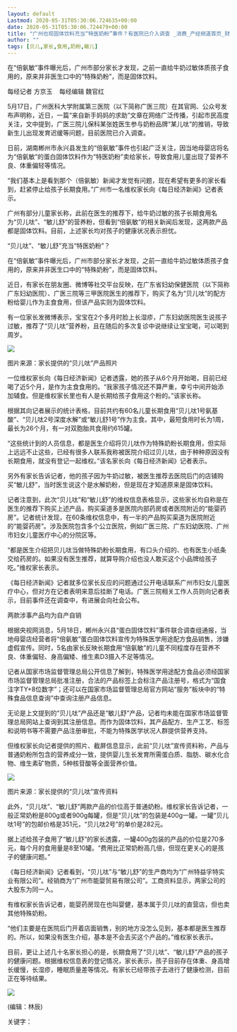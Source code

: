 ```yaml
---
layout: default
Lastmod: 2020-05-31T05:30:06.724635+00:00
date: 2020-05-31T05:30:06.724479+00:00
title: "广州也现固体饮料充当“特医奶粉”事件？有医院已介入调查 _消费_产经频道首页_财经网"
author: ""
tags: [贝儿,家长,食用,奶粉,敏儿]
---
```


在“倍氨敏”事件曝光后，广州市部分家长才发现，之前一直给牛奶过敏体质孩子食用的，原来并非医生口中的“特殊奶粉”，而是固体饮料。

每经记者 方京玉    每经编辑 魏官红    

5月17日，广州医科大学附属第三医院（以下简称广医三院）在其官网、公众号发布声明称，近日，一篇“来自新手妈妈的求助”文章在网络广泛传播，引起市民高度关注，文中提到，广医三院儿保科某张姓医生参与奶粉品牌“某儿呔”的推销，导致新生儿出现发育迟缓等问题，目前医院已介入调查。

日前，湖南郴州市永兴县发生的“倍氨敏”事件也引起广泛关注，因当地母婴店将名为“倍氨敏”的蛋白固体饮料作为“特医奶粉”卖给家长，导致食用儿童出现了营养不良、体重偏轻等情况。

“我们基本上是看到那个（倍氨敏）新闻才发觉有问题，现在希望有更多的家长看到，赶紧停止给孩子长期食用。”广州市一名维权家长向《每日经济新闻》记者表示。

广州有部分儿童家长称，此前在医生的推荐下，给牛奶过敏的孩子长期食用名为“贝儿呔”、“敏儿舒”的营养粉，但看到“倍氨敏”的相关新闻后发现，这两款产品都是固体饮料。目前，上述家长均对孩子的健康状况表示担忧。

“贝儿呔”、“敏儿舒”充当“特医奶粉”？

在“倍氨敏”事件曝光后，广州市部分家长才发现，之前一直给牛奶过敏体质孩子食用的，原来并非医生口中的“特殊奶粉”，而是固体饮料。

近日，有家长在朋友圈、微博等社交平台反映，在广东省妇幼保健医院（以下简称广东妇幼医院）、广医三院等三甲医院医生的推荐下，购买了名为“贝儿呔”的配方粉给婴儿作为主食食用，但该产品实则为固体饮料。

有一位家长发微博表示，宝宝在2个多月时脸上长湿疹，广东妇幼医院医生说孩子过敏，推荐了“贝儿呔”营养粉，且在随后的多次复诊中说继续让宝宝喝，可以喝到周岁。

![](https://images.weserv.nl/?url=http%3A//image.nbd.com.cn/uploads/articles/images/865058/QQ__20200520182154.jpg)

图片来源：家长提供的“贝儿呔”产品照片

一位维权家长向《每日经济新闻》记者透露，她的孩子从6个月开始喝，目前已经喝了近5个月，是作为主食食用的。“我家孩子情况还不算严重，幸亏中间开始添加辅食。但是维权家长里也有人是长期给孩子食用这个粉的。”该家长称。

根据其向记者展示的统计表格，目前共约有60名儿童长期食用“贝儿呔1号氨基酸”、“贝儿呔2号深度水解”或“敏儿舒1号”作为主食。其中，最短食用时长为1周，最长为26个月，有一对双胞胎共食用约615罐。

“这些统计到的人员信息，都是医生介绍将贝儿呔作为特殊奶粉长期食用，但实际上远远不止这些，已经有很多人联系我称被医院介绍过贝儿呔，由于种种原因没有长期食用，就没有登记一起维权。”该名家长向《每日经济新闻》记者表示。

另外有家长告诉记者，他的孩子因为牛奶过敏，被医生推荐去医院后门的店铺购买“敏儿舒”，当时医生说这个是水解奶粉，但是现在才知道原来是固体饮料。

记者注意到，此次“贝儿呔”和“敏儿舒”的维权信息表格显示，这些家长均自称是在医生的推荐下购买上述产品，购买渠道多是医院内部药房或者医院附近的“能婴药房”。记者统计发现，在60条维权信息中，有一半的产品购买渠道为医院附近的“能婴药房”。涉及医院包含多个公立医院，例如广医三院、广东妇幼医院、广州市妇女儿童医疗中心的分院区等。

“都是医生介绍把贝儿呔当做特殊奶粉长期食用，有口头介绍的、也有医生小纸条交给药房的。如果没有医生推荐，就算导购介绍也没人敢买这个小品牌给孩子吃。”维权家长表示。

《每日经济新闻》记者就多位家长反应的问题通过公开电话联系广州市妇女儿童医疗中心，但对方在记者表明来意后挂断了电话。广医三院相关工作人员则向记者表示，目前事件还在调查中，有进展会向社会公布。

两款涉事产品均为自产自销

根据央视网消息，5月18日，郴州永兴县“蛋白固体饮料”事件联合调查组通报，当地母婴店经营者将“倍氨敏”蛋白固体饮料宣传为特殊医学用途配方食品销售，涉嫌虚假宣传。同时，5名由家长反映长期食用“倍氨敏”的儿童不同程度存在营养不良、体重偏轻、身高偏矮、维生素D3摄入不足等情况。

记者从国家市场监督管理总局公开信息了解到，特殊医学用途配方食品必须经国家市场监督管理总局批准注册，合法的产品标签上会标注产品注册号，格式为“国食注字TY+8位数字”；还可以在国家市场监督管理总局官方网站“服务”板块中的“特殊食品信息查询”中查询注册产品信息。

无论是上文提到的“贝儿呔”产品还是“敏儿舒”产品，记者均未能在国家市场监督管理总局网站上查询到其注册信息。而作为固体饮料，其产品配方、生产工艺、标签和说明书等不需要产品注册审批，不能为特殊医学状况人群提供营养支持。

但维权家长向记者提供的照片、截屏信息显示，此前“贝儿呔”宣传资料称，产品与普通奶粉所包含的营养成分一致，提供婴儿生长发育所需蛋白质、脂肪、碳水化合物、维生素矿物质，5种核苷酸等全面营养价值。

![](https://images.weserv.nl/?url=http%3A//image.nbd.com.cn/uploads/articles/images/865057/QQ__20200520182146.jpg)

图片来源：家长提供的“贝儿呔”宣传资料

此外，“贝儿呔”、“敏儿舒”两款产品的价位高于普通奶粉。维权家长告诉记者，一般正常奶粉是800g或者900g每罐，但是“贝儿呔”的包装是400g一罐。一罐“贝儿呔1号”的包邮价格是351元，“贝儿呔2号”的单价是282元。

据上述给孩子食用了“敏儿舒”的家长透露，一罐400g包装的产品的价位是270多元，每个月的食用量是8至10罐。“费用比正常奶粉高几倍，但现在更关心的是孩子的健康问题。”

《每日经济新闻》记者看到，“贝儿呔”与“敏儿舒”的生产商均为“广州特益孚特实业有限公司”。经销商为“广州市能婴贸易有限公司”。工商资料显示，两家公司的大股东为同一人。

有维权家长告诉记者，能婴药房现在也叫婴健，基本属于贝儿呔的直营店，但也卖其他特殊奶粉。

“他们主要是在医院后门开着店面销售，别的地方没怎么见到，基本都是医生推荐的。所以，如果没有医生介绍，基本是不会去买这个产品的。”维权家长表示。

目前，更让上述几十名家长担心的是，长期食用了“贝儿呔”、“敏儿舒”产品的孩子的健康问题。根据维权信息表的登记情况，家长表示，孩子目前存在体重、身高增长缓慢，长湿疹，睡眠质量差等情况。有家长已经带孩子去进行了健康检测，目前正在等待结果。

![](https://images.weserv.nl/?url=http%3A//tx1.cdn.caijing.com.cn/2014-03-27/114048455.jpg)

(编辑：林辰)

关键字：

